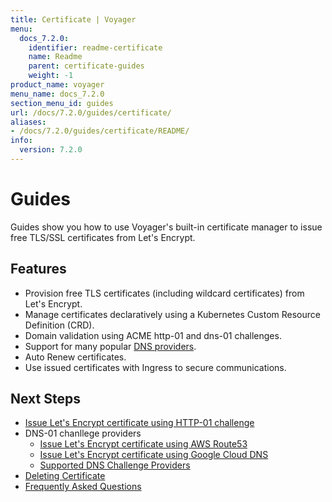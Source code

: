 ```yaml
---
title: Certificate | Voyager
menu:
  docs_7.2.0:
    identifier: readme-certificate
    name: Readme
    parent: certificate-guides
    weight: -1
product_name: voyager
menu_name: docs_7.2.0
section_menu_id: guides
url: /docs/7.2.0/guides/certificate/
aliases:
- /docs/7.2.0/guides/certificate/README/
info:
  version: 7.2.0
---
```


# Guides

Guides show you how to use Voyager's built-in certificate manager to issue free TLS/SSL certificates from Let's Encrypt.

## Features
- Provision free TLS certificates (including wildcard certificates) from Let's Encrypt.
- Manage certificates declaratively using a Kubernetes Custom Resource Definition (CRD).
- Domain validation using ACME http-01 and dns-01 challenges.
- Support for many popular [DNS providers](/docs/7.2.0/guides/certificate/dns/providers).
- Auto Renew certificates.
- Use issued certificates with Ingress to secure communications.

## Next Steps
- [Issue Let's Encrypt certificate using HTTP-01 challenge](/docs/7.2.0/guides/certificate/http/overview)
- DNS-01 chanllege providers
  - [Issue Let's Encrypt certificate using AWS Route53](/docs/7.2.0/guides/certificate/dns/route53)
  - [Issue Let's Encrypt certificate using Google Cloud DNS](/docs/7.2.0/guides/certificate/dns/google-cloud)
  - [Supported DNS Challenge Providers](/docs/7.2.0/guides/certificate/dns/providers)
- [Deleting Certificate](/docs/7.2.0/guides/certificate/delete)
- [Frequently Asked Questions](/docs/7.2.0/guides/certificate/faq)
